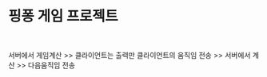 # 핑퐁 게임 프로젝트

<br>

<!-- ![화면이미지](imgs/screen01.png) -->

서버에서 게임계산 >> 클라이언트는 출력만
클라이언트의 움직임 전송 >> 서버에서 계산 >> 다음움직임 전송

<br>
<br>
<br>
<br>
<br>
<br>
<br>
<br>
<br>

